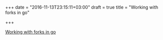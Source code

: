 +++
date = "2016-11-13T23:15:11+03:00"
draft = true
title = "Working with forks in go"

+++

<p><a href="http://blog.sgmansfield.com/2016/06/working-with-forks-in-go">Working with forks in go</a></p>
